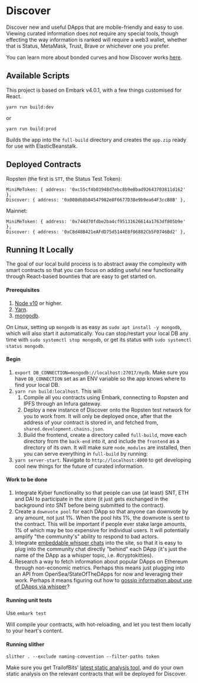 # Discover  

Discover new and useful DApps that are mobile-friendly and easy to use. Viewing curated information does not require any special tools, though effecting the way information is ranked will require a web3 wallet, whether that is Status, MetaMask, Trust, Brave or whichever one you prefer.

You can learn more about bonded curves and how Discover works [here](https://our.status.im/discover-a-brave-new-curve/).

## Available Scripts

This project is based on Embark v4.0.1, with a few things customised for React. 

```
yarn run build:dev
```
or
```
yarn run build:prod
```

Builds the app into the `full-build` directory and creates the `app.zip` ready for use with ElasticBeanstalk.

## Deployed Contracts

Ropsten (the first is `STT`, the Status Test Token):

```
MiniMeToken: { address: '0xc55cf4b03948d7ebc8b9e8bad92643703811d162' },
Discover: { address: '0x008db8b84547982e8F6677D38e9b9ea64F3ccB8B' },
```

Mainnet:

```
MiniMeToken: { address: '0x744d70fdbe2ba4cf95131626614a1763df805b9e' },
Discover: { address: '0xC8d48B421eAFdD75d5144E8f06882Cb5F0746Bd2' },
```

## Running It Locally

The goal of our local build process is to abstract away the complexity with smart contracts so that you can focus on adding useful new functionality through React-based bounties that are easy to get started on.

#### Prerequisites

1. [Node v10](https://github.com/nvm-sh/nvm) or higher.
2. [Yarn](https://yarnpkg.com/).
3. [mongodb](https://www.mongodb.com/).

On Linux, setting up `mongodb` is as easy as `sudo apt install -y mongodb`, which will also start it automatically. You can stop/restart your local DB any time with `sudo systemctl stop mongodb`, or get its status with `sudo systemctl status mongodb`.

#### Begin

1. `export DB_CONNECTION=mongodb://localhost:27017/mydb`. Make sure you have `DB_CONNECTION` set as an ENV variable so the app knows where to find your local DB.
2. `yarn run build:localhost`. This will:
    1. Compile all you contracts using Embark, connecting to Ropsten and IPFS through an Infura gateway.
    2. Deploy a new instance of Discover onto the Ropsten test network for you to work from. It will only be deployed once, after that the address of your contract is stored in, and fetched from, `shared.development.chains.json`.
    3. Build the frontend, create a directory called `full-build`, move each directory from the `back-end` into it, and include the `frontend` as a directory of its own. It will make sure `node_modules` are installed, then you can serve everything in `full-build` by running:
3. `yarn server-start`. Navigate to `http://localhost:4000` to get developing cool new things for the future of curated information. 

#### Work to be done

1. Integrate Kyber functionality so that people can use (at least) SNT, ETH and DAI to participate in the store (it just gets exchanged in the background into SNT before being submitted to the contract).
2. Create a `downvote pool` for each DApp so that anyone can downvote by any amount, not just 1%. When the pool hits 1%, the downvote is sent to the contract. This will be important if people ever stake large amounts, 1% of which may be too expensive for individual users. It will potentially amplify "the community's" ability to respond to bad actors.
3. Integrate [embeddable whisper chats](https://github.com/status-im/status-chat-widget) into the site, so that it is easy to plug into the community chat directly "behind" each DApp (it's just the name of the DApp as a whisper topic, i.e. #cryptokitties).
4. Research a way to fetch information about popular DApps on Ethereum through non-economic metrics. Perhaps this means just plugging into an API from OpenSea/StateOfTheDApps for now and leveraging their work. Perhaps it means figuring out how to [gossip information about use of DApps via whisper](https://discuss.status.im/t/friend-to-friend-content-discovery-community-feeds/1212)?

 
#### Running unit tests

Use `embark test`

Will compile your contracts, with hot-reloading, and let you test them locally to your heart's content. 

#### Running slither

`slither . --exclude naming-convention --filter-paths token `

Make sure you get TrailofBits' [latest static analysis tool](https://securityonline.info/slither/), and do your own static analysis on the relevant contracts that will be deployed for Discover.
